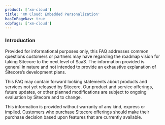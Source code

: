 ```yaml
---
product: ['xm-cloud']
title: 'XM Cloud: Embedded Personalization'
hasInPageNav: true
cdpTags: ['xm-cloud']
---
```


### Introduction

Provided for informational purposes only, this FAQ addresses
common questions customers or partners may have regarding
the roadmap vision for taking Sitecore to the next level of SaaS.
The information provided is general in nature and not intended to
provide an exhaustive explanation of Sitecore’s development
plans.

This FAQ may contain forward looking statements about products
and services not yet released by Sitecore. Our product and service
offerings, future updates, or other planned modifications are
subject to ongoing evaluation by Sitecore and to change.

This information is provided without warranty of any kind,
express or implied. Customers who purchase Sitecore offerings
should make their purchase decision based upon features that
are currently available.
